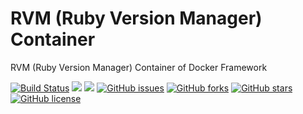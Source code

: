 # RVM (Ruby Version Manager) Container
RVM (Ruby Version Manager) Container of Docker Framework

[![Build Status](https://travis-ci.org/dockerframework/rvm.svg?branch=master)](https://travis-ci.org/dockerframework/rvm) [![](https://images.microbadger.com/badges/image/dockerframework/rvm:18.04-2.4.5.svg)](https://microbadger.com/images/dockerframework/rvm:18.04-2.4.5 "Layers") [![](https://images.microbadger.com/badges/version/dockerframework/rvm:18.04-2.4.5.svg)](https://microbadger.com/images/dockerframework/rvm:18.04-2.4.5 "Version") [![GitHub issues](https://img.shields.io/github/issues/dockerframework/rvm.svg)](https://github.com/dockerframework/rvm/issues) [![GitHub forks](https://img.shields.io/github/forks/dockerframework/rvm.svg)](https://github.com/dockerframework/rvm/network) [![GitHub stars](https://img.shields.io/github/stars/dockerframework/rvm.svg)](https://github.com/dockerframework/rvm/stargazers) [![GitHub license](https://img.shields.io/badge/license-MIT-blue.svg)](https://raw.githubusercontent.com/dockerframework/rvm/master/LICENSE)
